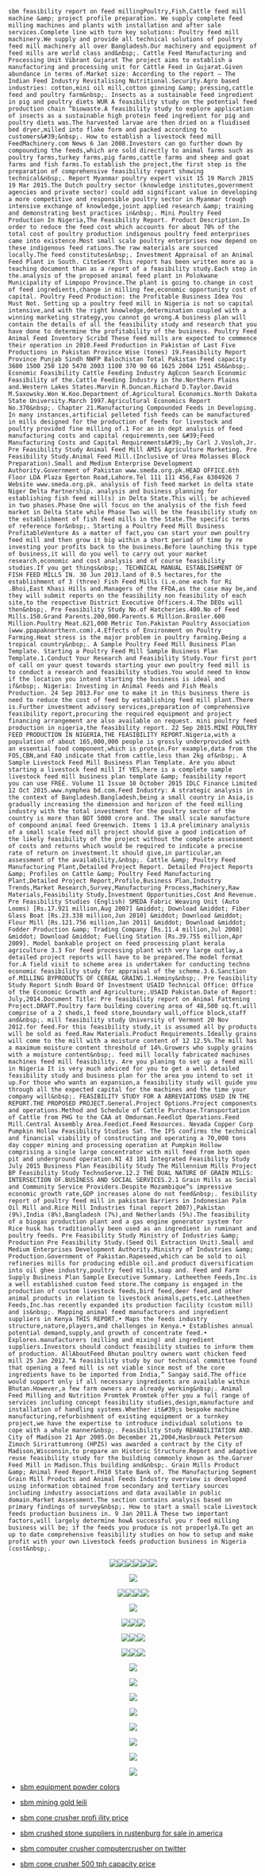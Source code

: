 
```
sbm feasibility report on feed millingPoultry,Fish,Cattle feed mill machine &amp; project profile preparation. We supply complete feed milling machines and plants with installation and after sale services.Complete line with turn key solutions: Poultry feed mill machinery.We supply and provide all technical solutions of poultry feed mill machinery all over Bangladesh.Our machinery and equipment of feed mills are world class and&nbsp;. Cattle Feed Manufacturing and Processing Unit Vibrant Gujarat The project aims to establish a manufacturing and processing unit for Cattle Feed in Gujarat.Given abundance in terms of.Market size: According to the report — The Indian Feed Industry Revitalising Nutritional.Security.Agro based industries: cotton,mini oil mill,cotton ginning &amp; pressing,cattle feed and poultry farm&nbsp;. Insects as a sustainable feed ingredient in pig and poultry diets WUR A feasibility study on the potential feed production chain “biowaste.A feasibility study to explore application of insects as a sustainable high protein feed ingredient for pig and poultry diets was.The harvested larvae are then dried on a fluidised bed dryer,milled into flake form and packed according to customers&#39;&nbsp;. How to establish a livestock feed mill  FeedMachinery.com News 6 Jan 2008.Investors can go further down by compounding the feeds,which are sold directly to animal farms such as poultry farms,turkey farms,pig farms,cattle farms and sheep and goat farms and fish farms.To establish the project,the first step is the preparation of comprehensive feasibility report showing technical&nbsp;. Report Myanmar poultry expert visit 15 19 March 2015 19 Mar 2015.The Dutch poultry sector (knowledge institutes,government agencies and private sector) could add significant value in developing a more competitive and responsible poultry sector in Myanmar trough intensive exchange of knowledge,joint applied research &amp; training and demonstrating best practices in&nbsp;. Mini Poultry Feed Production In Nigeria,The Feasibility Report. Product Description.In order to reduce the feed cost which accounts for about 70% of the total cost of poultry production indigenous poultry feed enterprises came into existence.Most small scale poultry enterprises now depend on these indigenous feed rations.The raw materials are sourced locally.The feed constitutes&nbsp;. Investment Appraisal of an Animal Feed Plant in South. CiteSeerX This report has been written more as a teaching document than as a report of a feasibility study.Each step in the.analysis of the proposed animal feed plant in Polokwane Municipality of Limpopo Province.The plant is going to.change in cost of feed ingredients,change in milling fee,economic opportunity cost of capital. Poultry Feed Production: the Profitable Business Idea You Must Not. Setting up a poultry feed mill in Nigeria is not so capital intensive,and with the right knowledge,determination coupled with a winning marketing strategy,you cannot go wrong.A business plan will contain the details of all the feasibility study and research that you have done to determine the profitability of the business. Poultry Feed Animal Feed Inventory Scribd These feed mills are expected to commence their operation in 2010.Feed Production in Pakistan of Last Five Productions in Pakistan Province Wise (tones) 19.Feasibility Report Province Punjab Sindh NWFP Balochistan Total Pakistan Feed capacity 3600 1500 250 120 5470 2003 1100 370 90 66 1625 2004 1251 456&nbsp;. Economic Feasibility Cattle Feeding Industry AgEcon Search Economic Feasibility of the.Cattle Feeding Industry in the.Northern Plains and.Western Lakes States.Marvin R.Duncan.Richard D.Taylor.David M.Saxowsky.Won W.Koo.Department of.Agricultural Economics.North Dakota State University.March 1997.Agricultural Economics Report No.370&nbsp;. Chapter 21.Manufacturing Compounded Feeds in Developing. In many instances,artificial pelleted fish feeds can be manufactured in mills designed for the production of feeds for livestock and poultry provided fine milling of.1 For an in dept analysis of feed manufacturing costs and capital requirements,see &#39;Feed Manufacturing Costs and Capital Requirements&#39;,by Carl J.Vosloh,Jr. Pre Feasibility Study Animal Feed Mill AMIS Agriculture Marketing. Pre Feasibility Study.Animal Feed Mill.(Inclusive of Urea Molasses Block Preparation).Small and Medium Enterprise Development Authority.Government of Pakistan www.smeda.org.pk.HEAD OFFICE.6th Floor LDA Plaza Egerton Road,Lahore.Tel 111 111 456,Fax 6304926 7 Website www.smeda.org.pk. analysis of fish feed market in delta state Niger Delta Partnership. analysis and business planning for establishing fish feed mill(s) in Delta State.This will; be achieved in two phases.Phase One will focus on the analysis of the fish feed market in Delta State while Phase Two will be the feasibility study on the establishment of fish feed mills in the State.The specific terms of reference for&nbsp;. Starting a Poultry Feed Mill Business ProfitableVenture As a matter of fact,you can start your own poultry feed mill and then grow it big within a short period of time by re investing your profits back to the business.Before launching this type of business,it will do you well to carry out your market research,economic and cost analysis and of course feasibility studies.If you get things&nbsp;. TECHNICAL MANUAL ESTABLISHMENT OF FISH FEED MILLS IN. 30 Jun 2013.land of 0.5 hectares,for the establishment of 3 (three) Fish Feed Mills (i.e.one each for Ri .Bhoi,East Khasi Hills and.Managers of the FFDA,as the case may be,and they will submit reports on the feasibility non feasibility of each site,to the respective District Executive Officers.4.The DEOs will then&nbsp;. Pre Feasibility Study No.of Hatcheries.400.No of Feed Mills.150.Grand Parents.200,000.Parents.6 Million.Broiler.600 Million.Poultry Meat.621,000 Metric Ton.Pakistan Poultry Association (www.ppapaknorthern.com).4.Effects of Environment on Poultry Farming.Heat stress is the major problem in poultry farming.Being a tropical country&nbsp;. A Sample Poultry Feed Mill Business Plan Template. Starting a Poultry Feed Mill Sample Business Plan Template.1.Conduct Your Research and Feasibility Study.Your first port of call on your quest towards starting your own poultry feed mill is to conduct a research and feasibility studies.You would need to know if the location you intend starting the business is ideal and if&nbsp;. Nigeria: Investing in Animal Feeds and Fish Meals Production. 24 Sep 2013.For one to make it in this business there is need to reduce the cost of feed by establishing feed mill plant.There is.Further investment advisory services,preparation of comprehensive feasibility report,procuring the required equipment and project financing arrangement are also available on request. mini poultry feed production in nigeria,the feasibility report. 22 Sep 2015.MINI POULTRY FEED PRODUCTION IN NIGERIA,THE FEASIBILITY REPORT.Nigeria,with a population of about 165,000,000 people is grossly underprovided with an essential food component,which is protein.For example,data from the FOS,CBN,and FAO indicate that from cattle,less than 2kg of&nbsp;. A Sample Livestock Feed Mill Business Plan Template. Are you about starting a livestock feed mill If YES,here is a complete sample livestock feed mill business plan template &amp; feasibility report you can use FREE. Volume 11 Issue 10 October 2015 IDLC Finance Limited 12 Oct 2015.www.nymphea bd.com.Feed Industry: A strategic analysis in the context of Bangladesh.Bangladesh,being a small country in Asia,is gradually increasing the dimension and horizon of the feed milling industry with the total investment for the poultry sector of the country is more than BDT 5000 crore and. The small scale manufacture of compound animal feed Greenwich. Items 1 13.A preliminary analysis of a small scale feed mill project should give a good indication of the likely feasibility of the project without the complete assessment of costs and returns which would be required to indicate a precise rate of return on investment.lt should give,in particular,an assessment of the availability,&nbsp;. Cattle &amp; Poultry Feed Manufacturing Plant,Detailed Project Report. Detailed Project Reports &amp; Profiles on Cattle &amp; Poultry Feed Manufacturing Plant,Detailed Project Report,Profile,Business Plan,Industry Trends,Market Research,Survey,Manufacturing Process,Machinery,Raw Materials,Feasibility Study,Investment Opportunities,Cost And Revenue. Pre Feasibility Studies (English) SMEDA Fabric Weaving Unit (Auto Looms) [Rs.17.921 million,Aug 2007] &middot; Download &middot; Fiber Glass Boat [Rs.23.338 million,Jun 2010] &middot; Download &middot; Flour Mill [Rs.121.756 million,Jan 2011] &middot; Download &middot; Fodder Production &amp; Trading Company [Rs.11.4 million,Jul 2008] &middot; Download &middot; Fuelling Station [Rs.39.755 million,Apr 2009]. Model bankable project on feed processing plant kerala agriculture 3.3 For feed processing plant with very large outlay,a detailed project reports will have to be prepared.The model format for.A field visit to scheme area is undertaken for conducting techno economic feasibility study for appraisal of the scheme.3.6.Sanction of.MILLING BYPRODUCTS OF CEREAL GRAINS.1.Hominy&nbsp;. Pre feasibility Study Report Sindh Board Of Investment USAID Technical Office: Office of the Economic Growth and Agriculture;.USAID Pakistan.Date of Report: July,2014.Document Title: Pre feasibility report on Animal Fattening Project.DRAFT.Poultry farm building covering area of 48,500 sq.ft.will comprise of a 2 sheds,1 feed store,boundary wall,office block,staff and&nbsp;. mill feasibility study University of Vermont 20 Nov 2012.for feed.For this feasibility study,it is assumed all by products will be sold as feed.Raw Materials.Product Requirements.Ideally grains will come to the mill with a moisture content of 12 12.5%.The mill has a maximum moisture content threshold of 14%.Growers who supply grains with a moisture content&nbsp;. feed mill locally fabricated machines machines feed mill feasibility. Are you planing to set up a feed mill in Nigeria It is very much adviced for you to get a well detailed feasibility study and business plan for the area you intend to set it up.For those who wants an expansion,a feasibility study will guide you through all the expected capital for the machines and the time your company will&nbsp;. FEASIBILITY STUDY FOR A ABREVIATIONS USED IN THE REPORT.THE PROPOSED PROJECT.General.Project Options.Project components and operations.Method and Schedule of Cattle Purchase.Transportation of Cattle from PHG to the CAA at Omdurman.Feedlot Operations.Feed Mill.Central Assembly Area.Feediot.Feed Resources. Nevada Copper Corp Pumpkin Hollow Feasibility Studies Sat. The IFS confirms the technical and financial viability of constructing and operating a 70,000 tons day copper mining and processing operation at Pumpkin Hollow comprising a single large concentrator with mill feed from both open pit and underground operation.NI 43 101 Integrated Feasibility Study July 2015 Business Plan Feasibility Study The Millennium Mills Project BP Feasibility Study TechnoServe.12.2 THE DUAL NATURE OF GRAIN MILLS: INTERSECTION OF.BUSINESS AND SOCIAL SERVICES.2.1 Grain Mills as Social and Community Service Providers.Despite Mozambique‟s impressive economic growth rate,GDP increases alone do not feed&nbsp;. fesibility report of poultry feed mill in pakistan Barriers in Indonesian Palm Oil Mill and.Rice Mill Industries final report 2007),Pakistan (9%),India (8%),Bangladesh (7%),and Netherlands (5%).The feasibility of a biogas production plant and a gas engine generator system for Rice husk has traditionally been used as an ingredient in ruminant and poultry feeds. Pre Feasibility Study Ministry of Industries &amp; Production Pre Feasibility Study.(Seed Oil Extraction Unit).Small and Medium Enterprises Development Authority.Ministry of Industries &amp; Production.Government of Pakistan.Rapeseed,which can be sold to oil refineries mills for producing edible oil.and product diversification into oil ghee industry,poultry feed mills,soap and. Feed and Farm Supply Business Plan Sample Executive Summary. Latheethen Feeds,Inc.is a well established custom feed store.The company is engaged in the production of custom livestock feeds,bird feed,deer feed,and other animal products in relation to livestock animals,pets,etc.Latheethen Feeds,Inc.has recently expanded its production facility (custom mill) and is&nbsp;. Mapping animal feed manufacturers and ingredient suppliers in Kenya THIS REPORT.• Maps the feeds industry structure,nature,players,and challenges in Kenya.• Establishes annual potential demand,supply,and growth of concentrate feed.• Explores.manufacturers (milling and mixing) and ingredient suppliers.Investors should conduct feasibility studies to inform them of production. AllAboutFeed Bhutan poultry owners want chicken feed mill 25 Jan 2012.“A feasibility study by our technical committee found that opening a feed mill is not viable since most of the core ingredients have to be imported from India,” Sangay said.The office would support only if all necessary ingredients are available within Bhutan.However,a few farm owners are already working&nbsp;. Animal Feed Milling and Nutrition Promtek Promtek offer you a full range of services including concept feasibility studies,design,manufacture and installation of handling systems.Whether it&#39;s bespoke machine manufacturing,refurbishment of existing equipment or a turnkey project,we have the expertise to introduce individual solutions to cope with a whole manner&nbsp;. Feasibility Study REHABILITATION AND. City of Madison 21 Apr 2005.On December 21,2004,Hasbrouck Peterson Zimoch Sirirattumrong (HPZS) was awarded a contract by the City of Madison,Wisconsin,to prepare an Historic Structure.Report and adaptive reuse feasibility study for the building commonly known as the.Garver Feed Mill in Madison.This building and&nbsp;. Grain Mills Product &amp; Animal Feed Report.FH10 State Bank of. The Manufacturing Segment Grain Mill Products and Animal Feeds Industry overview is developed using information obtained from secondary and tertiary sources including industry associations and data available in public domain.Market Assessment.The section contains analysis based on primary findings of survey&nbsp;. How to start a small scale Livestock feeds production business in. 9 Jan 2011.Â These two important factors,will largely determine howÂ successful you r feed milling business will be; if the feeds you produce is not properlyÂ.To get an up to date comprehensive feasibility studies on how to setup and make profit with your own Livestock feeds production business in Nigeria (cost&nbsp;. 
```

<div align="center">
  
<a rel="nofollow" href="https://m.shibang-china.com?f=github&k=sbm+feasibility+report+on+feed+milling"><img src="https://static.shibang-china.com/en/l.png"></a><img src="https://static.shibang-china.com/en/hw.png"><a rel="nofollow" href="https://m.shibang-china.com/product/?f=github&k=sbm+feasibility+report+on+feed+milling"><img src="https://static.shibang-china.com/en/p.png"></a><a rel="nofollow" href="https://m.shibang-china.com/cases/?f=github&k=sbm+feasibility+report+on+feed+milling"><img src="https://static.shibang-china.com/en/c.png"></a><a rel="nofollow" href="https://m.shibang-china.com/news/?f=github&k=sbm+feasibility+report+on+feed+milling"><img src="https://static.shibang-china.com/en/n.png"></a><a rel="nofollow" href="https://m.shibang-china.com?f=github&k=sbm+feasibility+report+on+feed+milling"><img src="https://static.shibang-china.com/en/m.png"></a>

<a rel="nofollow" href="https://m.shibang-china.com/product/?f=github&k=sbm+feasibility+report+on+feed+milling"><img src="https://static.shibang-china.com/en/b.jpg"></a>
  
<a rel="nofollow" href="https://m.shibang-china.com/solution-aggregate.html?f=github&k=sbm+feasibility+report+on+feed+milling"><img src="https://static.shibang-china.com/en/a.jpg"></a><a rel="nofollow" href="https://m.shibang-china.com/solution-mine.html?f=github&k=sbm+feasibility+report+on+feed+milling"><img src="https://static.shibang-china.com/en/m.jpg"></a><a rel="nofollow" href="https://m.shibang-china.com/solution-mill.html?f=github&k=sbm+feasibility+report+on+feed+milling"><img src="https://static.shibang-china.com/en/g.jpg"></a><a rel="nofollow" href="https://m.shibang-china.com/solution-epc.html?f=github&k=sbm+feasibility+report+on+feed+milling"><img src="https://static.shibang-china.com/en/e.jpg"></a>

<a rel="nofollow" href="https://m.shibang-china.com/product/?f=github&k=sbm+feasibility+report+on+feed+milling"><img src="https://static.shibang-china.com/en/a-p.png"></a>

<a rel="nofollow" href="https://m.shibang-china.com/product/crusher/c6x.html?f=github&k=sbm+feasibility+report+on+feed+milling"><img src="https://static.shibang-china.com/en/j.jpg"></a><a rel="nofollow" href="https://m.shibang-china.com/product/crusher/ci5x.html?f=github&k=sbm+feasibility+report+on+feed+milling"><img src="https://static.shibang-china.com/en/i.jpg"></a><a rel="nofollow" href="https://m.shibang-china.com/product/crusher/hst.html?f=github&k=sbm+feasibility+report+on+feed+milling"><img src="https://static.shibang-china.com/en/c.jpg"></a>

<a rel="nofollow" href="https://m.shibang-china.com/product/mill/mtw.html?f=github&k=sbm+feasibility+report+on+feed+milling"><img src="https://static.shibang-china.com/en/mtw.jpg"></a><a rel="nofollow" href="https://m.shibang-china.com/product/mill/scm.html?f=github&k=sbm+feasibility+report+on+feed+milling"><img src="https://static.shibang-china.com/en/scm.jpg"></a><a rel="nofollow" href="https://m.shibang-china.com/product/mill/lm.html?f=github&k=sbm+feasibility+report+on+feed+milling"><img src="https://static.shibang-china.com/en/lm.jpg"></a>

<a rel="nofollow" href="https://m.shibang-china.com/product/sand/vsi6x.html?f=github&k=sbm+feasibility+report+on+feed+milling"><img src="https://static.shibang-china.com/en/6x.jpg"></a><a rel="nofollow" href="https://m.shibang-china.com/product/sand/vu.html?f=github&k=sbm+feasibility+report+on+feed+milling"><img src="https://static.shibang-china.com/en/vu.jpg"></a><a rel="nofollow" href="https://m.shibang-china.com/product/mobile/klun.html?f=github&k=sbm+feasibility+report+on+feed+milling"><img src="https://static.shibang-china.com/en/k.jpg"></a>

<a rel="nofollow" href="https://m.shibang-china.com/cases/?f=github&k=sbm+feasibility+report+on+feed+milling"><img src="https://static.shibang-china.com/en/case.png"></a>

<a rel="nofollow" href="https://m.shibang-china.com/cases/aggregate/202.html?f=github&k=sbm+feasibility+report+on+feed+milling"><img src="https://static.shibang-china.com/en/c-1.jpg"></a>

<a rel="nofollow" href="https://m.shibang-china.com/cases/aggregate/203.html?f=github&k=sbm+feasibility+report+on+feed+milling"><img src="https://static.shibang-china.com/en/c-2.jpg"></a>

<a rel="nofollow" href="https://m.shibang-china.com/cases/mill/123.html?f=github&k=sbm+feasibility+report+on+feed+milling"><img src="https://static.shibang-china.com/en/c-3.jpg"></a>

<a rel="nofollow" href="https://m.shibang-china.com/contact_us.html?f=github&k=sbm+feasibility+report+on+feed+milling"><img src="https://static.shibang-china.com/en/contact.png"></a>

<a rel="nofollow" href="https://swt.shibang-china.com/?f=github&k=sbm+feasibility+report+on+feed+milling"><img src="https://static.shibang-china.com/en/chat.png"></a>

<a rel="nofollow" href="https://whatsapp.shibangsoft.com/WhatsApp.php?f=github&k=sbm+feasibility+report+on+feed+milling"><img src="https://static.shibang-china.com/en/whatsapp.png"></a>

<a rel="nofollow" href="https://m.shibang-china.com/?f=github&k=sbm+feasibility+report+on+feed+milling"><img src="https://static.shibang-china.com/en/website.png"></a>

</div>


* [sbm equipment powder colors](sbm%20equipment%20powder%20colors.md)

* [sbm mining gold leili](sbm%20mining%20gold%20leili.md)

* [sbm cone crusher profi ility price](sbm%20cone%20crusher%20profi%20ility%20price.md)

* [sbm crushed stone suppliers in rustenburg for sale in america](sbm%20crushed%20stone%20suppliers%20in%20rustenburg%20for%20sale%20in%20america.md)

* [sbm computer crusher computercrusher on twitter](sbm%20computer%20crusher%20computercrusher%20on%20twitter.md)

* [sbm cone crusher 500 tph capacity price](sbm%20cone%20crusher%20500%20tph%20capacity%20price.md)